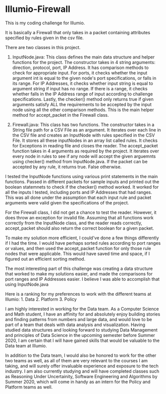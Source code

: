 # Illumio-Firewall

This is my coding challenge for Illumio. 

It is basically a Firewall that only takes in a packet containing attributes specified by rules given in the csv file.

There are two classes in this project. 
1. InputNode.java: This class defines the main data structure and helper functions for the project.
                   The constructor takes in 4 string arguments: direction, protocol, port, IP Address.
                   It has comparison methods to check for appropriate input.
                   For ports, it checks whether the input argument int is equal to the given node's port specifications, or falls in its                      range.
                   For IP Addresses, it checks whether input string is equal to argument string if input has no range. If there is a range,                    it checks whether falls in the IP Address range of input according to challenge specifications.
                   Lastly, the checker() method only returns true if given arguments satisfy ALL the requirements to be accepted by the                        input node using all the other comparison methods. This is the main helper method for accept_packet in the Firewall                        class.
        
2. Firewall.java: This class has two functions. 
                  The constructor takes in a String file path for a CSV File as an argument.
                  It iterates over each line in the CSV file and creates an InputNode with rules specified in the CSV File.
                  It stores all these inputNodes in an array list called rules.
                  It checks for Exceptions in reading file and closes the reader.
                  The accept_packet function takes in 4 arguments as required by the project.
                  It iterates over every node in rules to see if any node will accept the given arguemnts using checker() method from                     InputNode.java. If the packet can be accepted by any rule, it returns true. False otherwise.
                  
                  
I tested the InputNode functions using various print statements in the main functions. Passed in different packets for sample inputs and printed out the boolean statemnets to check if the checker() method worked. It worked for all the inputs I tested, including ports and IP Addresses that had ranges. This was all done under the assumption that each input rule and packet arguments were valid given the specifications of the project.

For the Firewall class, I did not get a chance to test the reader. However, it does throw an exception for invalid file. Assuming that all functions work correctly from the InputNode class, and the reader reads correctly, accept_packet should also return the correct boolean for a given packet.

To make my solution more efficient, I could've done a few things differently if I had the time. I would have perhaps sorted rules according to port ranges or values, and then used the accept_packet function for only those rule nodes that were applicable. This would have saved time and space, if I figured out an efficient sorting method.

The most interesting part of this challenge was creating a data structure that worked to make my solutions easier, and made the comparisons for port ranges and IP Addresses easier. I believe I was able to accomplish that using InputNode.java


Here is a ranking for my preferences to work with the different teams at Illumio: 1. Data
                                                                                  2. Platform
                                                                                  3. Policy
                                                                                  
I am highly interested in working for the Data team. As a Computer Science and Math student, I have an affinity for and absolutely enjoy building stories and finding patterns from numbers and large data, and would love to be part of a team that deals with data analysis and visualization. Having studied data structures and looking forward to studying Data Management and principles of Data Science in the upcoming semester before Summer 2020, I am certain that I will have gained skills that would be valuable to the Data team at Illumio.

In addition to the Data team, I would also be honored to work for the other two teams as well, as all of them are very relevant to the courses I am taking, and will surely offer invaluable experience and exposure to the tech industry. I am also currently studying and will have completed classes such as Reasoning Under Uncertainity, Software Engineering and Algorithms by Summer 2020, which will come in handy as an intern for the Policy and Platform teams as well.
